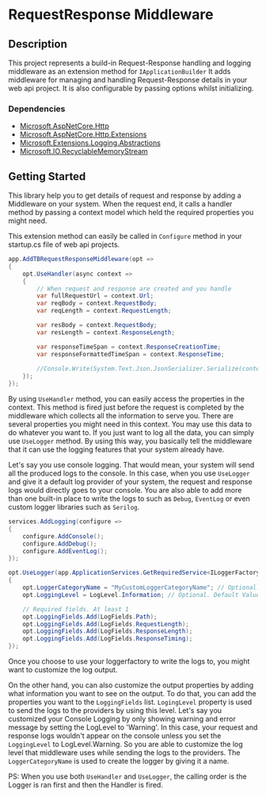 # RequestResponse Middleware


## Description

This project represents a build-in Request-Response handling and logging middleware as an extension method for `IApplicationBuilder`
It adds middleware for managing and handling Request-Response details in your web api project. It is also configurable by passing options whilst initializing.

### Dependencies

* [Microsoft.AspNetCore.Http](https://www.nuget.org/packages/Microsoft.AspNetCore.Http/)
* [Microsoft.AspNetCore.Http.Extensions](https://www.nuget.org/packages/Microsoft.AspNetCore.Http.Extensions/)
* [Microsoft.Extensions.Logging.Abstractions](https://www.nuget.org/packages/Microsoft.Extensions.Logging.Abstractions/)
* [Microsoft.IO.RecyclableMemoryStream](https://www.nuget.org/packages/Microsoft.IO.RecyclableMemoryStream/)

## Getting Started

This library help you to get details of request and response by adding a Middleware on your system. When the request end, it calls a handler method by passing a context model which held the required properties you might need.

This extension method can easily be called in `Configure` method in your startup.cs file of web api projects.

```csharp
app.AddTBRequestResponseMiddleware(opt => 
{
    opt.UseHandler(async context => 
    {
        // When request and response are created and you handle
        var fullRequestUrl = context.Url;
        var reqBody = context.RequestBody;
        var reqLength = context.RequestLength;

        var resBody = context.RequestBody;
        var resLength = context.ResponseLength;

        var responseTimeSpan = context.ResponseCreationTime;
        var responseFormattedTimeSpan = context.ResponseTime;
        
        //Console.Write(System.Text.Json.JsonSerializer.Serialize(context));
    });
});
```

By using `UseHandler` method, you can easily access the properties in the context. This method is fired just before the request is completed by the middleware which collects all the information to serve you. There are several properties you might need in this context. You may use this data to do whatever you want to. If you just want to log all the data, you can simply use `UseLogger` method. 
By using this way, you basically tell the middleware that it can use the logging features that your system already have.

Let's say you use console logging. That would mean, your system will send all the produced logs to the console. In this case, when you use `UseLogger` and give it a default log provider of your system, the request and response logs would directly goes to your console. You are also able to add more than one built-in place to write the logs to such as `Debug`, `EventLog` or even custom logger libraries such as `Serilog`.

``` csharp
services.AddLogging(configure => 
{
    configure.AddConsole();
    configure.AddDebug();
    configure.AddEventLog();
});
```

```csharp
opt.UseLogger(app.ApplicationServices.GetRequiredService<ILoggerFactory>(), opt => 
{
    opt.LoggerCategoryName = "MyCustomLoggerCategoryName"; // Optional. Default Value: RequestResponseLogger
    opt.LoggingLevel = LogLevel.Information; // Optional. Default Value: LogLevel.Information

    // Required fields. At least 1
    opt.LoggingFields.Add(LogFields.Path);
    opt.LoggingFields.Add(LogFields.RequestLength);
    opt.LoggingFields.Add(LogFields.ResponseLength);
    opt.LoggingFields.Add(LogFields.ResponseTiming);
});
```

Once you choose to use your loggerfactory to write the logs to, you might want to customize the log output. 

On the other hand, you can also customize the output properties by adding what information you want to see on the output. To do that, you can add the properties you want to the `LoggingFields` list. `LogingLevel` property is used to send the logs to the providers by using this level. Let's say you customized your Console Logging by only showing warning and error message by setting the LogLevel to 'Warning'. In this case, your request and response logs wouldn't appear on the console unless you set the `LoggingLevel` to LogLevel.Warning. So you are able to customize the log level that middleware uses while sending the logs to the providers. The `LoggerCategoryName` is used to create the logger by giving it a name. 

PS: When you use both `UseHandler` and `UseLogger`, the calling order is the Logger is ran first and then the Handler is fired.

